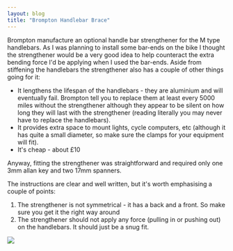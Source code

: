 ```yaml
---
layout: blog
title: "Brompton Handlebar Brace"
---
```


Brompton manufacture an optional handle bar strengthener for the M type handlebars. As I was planning to install some bar-ends on the bike I thought the strengthener would be a very good idea to help counteract the extra bending force I'd be applying when I used the bar-ends. Aside from stiffening the handlebars the strengthener also has a couple of other things going for it:

- It lengthens the lifespan of the handlebars - they are aluminium and will eventually fail. Brompton tell you to replace them at least every 5000 miles without the strengthener although they appear to be silent on how long they will last with the strengthener (reading literally you may never have to replace the handlebars).
- It provides extra space to mount lights, cycle computers, etc (although it has quite a small diameter, so make sure the clamps for your equipment will fit).
- It's cheap - about £10

Anyway, fitting the strengthener was straightforward and required only one 3mm allan key and two 17mm spanners.

The instructions are clear and well written, but it's worth emphasising a couple of points:

1. The strengthener is not symmetrical - it has a back and a front. So make sure you get it the right way around
2. The strengthener should not apply any force (pulling in or pushing out) on the handlebars. It should just be a snug fit.

![](https://photos.smugmug.com/photos/i-J7zxZ8M/0/8a618b8b/O/i-J7zxZ8M.jpg)
